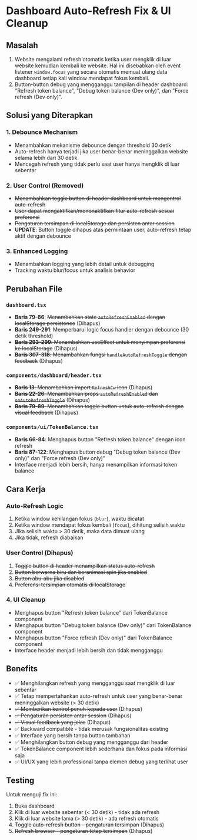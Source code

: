 # Dashboard Auto-Refresh Fix & UI Cleanup

## Masalah
1. Website mengalami refresh otomatis ketika user mengklik di luar website kemudian kembali ke website. Hal ini disebabkan oleh event listener `window.focus` yang secara otomatis memuat ulang data dashboard setiap kali window mendapat fokus kembali.
2. Button-button debug yang mengganggu tampilan di header dashboard: "Refresh token balance", "Debug token balance (Dev only)", dan "Force refresh (Dev only)".

## Solusi yang Diterapkan

### 1. Debounce Mechanism
- Menambahkan mekanisme debounce dengan threshold 30 detik
- Auto-refresh hanya terjadi jika user benar-benar meninggalkan website selama lebih dari 30 detik
- Mencegah refresh yang tidak perlu saat user hanya mengklik di luar sebentar

### 2. User Control (Removed)
- ~~Menambahkan toggle button di header dashboard untuk mengontrol auto-refresh~~
- ~~User dapat mengaktifkan/menonaktifkan fitur auto-refresh sesuai preferensi~~
- ~~Pengaturan tersimpan di localStorage dan persisten antar session~~
- **UPDATE**: Button toggle dihapus atas permintaan user, auto-refresh tetap aktif dengan debounce

### 3. Enhanced Logging
- Menambahkan logging yang lebih detail untuk debugging
- Tracking waktu blur/focus untuk analisis behavior

## Perubahan File

### `dashboard.tsx`
- **Baris 79-86**: ~~Menambahkan state `autoRefreshEnabled` dengan localStorage persistence~~ (Dihapus)
- **Baris 249-291**: Memperbarui logic focus handler dengan debounce (30 detik threshold)
- ~~**Baris 293-299**: Menambahkan useEffect untuk menyimpan preferensi ke localStorage~~ (Dihapus)
- ~~**Baris 307-318**: Menambahkan fungsi `handleAutoRefreshToggle` dengan feedback~~ (Dihapus)

### `components/dashboard/header.tsx`
- ~~**Baris 13**: Menambahkan import `RefreshCw` icon~~ (Dihapus)
- ~~**Baris 22-26**: Menambahkan props `autoRefreshEnabled` dan `onAutoRefreshToggle`~~ (Dihapus)
- ~~**Baris 79-89**: Menambahkan toggle button untuk auto-refresh dengan visual feedback~~ (Dihapus)

### `components/ui/TokenBalance.tsx`
- **Baris 66-84**: Menghapus button "Refresh token balance" dengan icon refresh
- **Baris 87-122**: Menghapus button debug "Debug token balance (Dev only)" dan "Force refresh (Dev only)"
- Interface menjadi lebih bersih, hanya menampilkan informasi token balance

## Cara Kerja

### Auto-Refresh Logic
1. Ketika window kehilangan fokus (`blur`), waktu dicatat
2. Ketika window mendapat fokus kembali (`focus`), dihitung selisih waktu
3. Jika selisih waktu > 30 detik, maka data dimuat ulang
4. Jika tidak, refresh diabaikan

### ~~User Control~~ (Dihapus)
1. ~~Toggle button di header menampilkan status auto-refresh~~
2. ~~Button berwarna biru dan beranimasi spin jika enabled~~
3. ~~Button abu-abu jika disabled~~
4. ~~Preferensi tersimpan otomatis di localStorage~~

### 4. UI Cleanup
- Menghapus button "Refresh token balance" dari TokenBalance component
- Menghapus button "Debug token balance (Dev only)" dari TokenBalance component
- Menghapus button "Force refresh (Dev only)" dari TokenBalance component
- Interface header menjadi lebih bersih dan tidak mengganggu

## Benefits
- ✅ Menghilangkan refresh yang mengganggu saat mengklik di luar sebentar
- ✅ Tetap mempertahankan auto-refresh untuk user yang benar-benar meninggalkan website (> 30 detik)
- ~~✅ Memberikan kontrol penuh kepada user~~ (Dihapus)
- ~~✅ Pengaturan persisten antar session~~ (Dihapus)
- ~~✅ Visual feedback yang jelas~~ (Dihapus)
- ✅ Backward compatible - tidak merusak fungsionalitas existing
- ✅ Interface yang bersih tanpa button tambahan
- ✅ Menghilangkan button debug yang mengganggu dari header
- ✅ TokenBalance component lebih sederhana dan fokus pada informasi saja
- ✅ UI/UX yang lebih professional tanpa elemen debug yang terlihat user

## Testing
Untuk menguji fix ini:
1. Buka dashboard
2. Klik di luar website sebentar (< 30 detik) - tidak ada refresh
3. Klik di luar website lama (> 30 detik) - ada refresh otomatis
4. ~~Toggle auto-refresh button - pengaturan tersimpan~~ (Dihapus)
5. ~~Refresh browser - pengaturan tetap tersimpan~~ (Dihapus)
